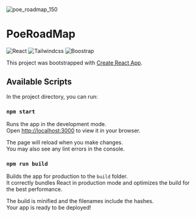 ![poe_roadmap_150](https://user-images.githubusercontent.com/1927030/187444832-dfa8d8b9-7fdc-4895-8478-b1915afbd728.png)
# PoeRoadMap
![React](https://img.shields.io/badge/Code-React-blue?style=for-the-badge&logo=react)
![Tailwindcss](https://img.shields.io/badge/CSS-Tailwindcss-blue?style=for-the-badge&logo=tailwindcss)
![Boostrap](https://img.shields.io/badge/CSS-Bootstrap-7952b3?style=for-the-badge&logo=bootstrap)

This project was bootstrapped with [Create React App](https://github.com/facebook/create-react-app).


## Available Scripts

In the project directory, you can run:

### `npm start`

Runs the app in the development mode.\
Open [http://localhost:3000](http://localhost:3000) to view it in your browser.

The page will reload when you make changes.\
You may also see any lint errors in the console.

### `npm run build`

Builds the app for production to the `build` folder.\
It correctly bundles React in production mode and optimizes the build for the best performance.

The build is minified and the filenames include the hashes.\
Your app is ready to be deployed!

